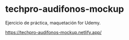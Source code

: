 # techpro-audifonos-mockup
Ejercicio de práctica, maquetación for Udemy.

https://techpro-audifonos-mockup.netlify.app/
